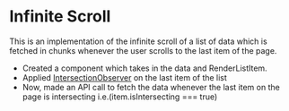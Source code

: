 # Infinite Scroll

This is an implementation of the infinite scroll of a list of data which is fetched in chunks whenever the user scrolls to the last item of the page.
- Created a component which takes in the data and RenderListItem.
- Applied [IntersectionObserver](https://developer.mozilla.org/en-US/docs/Web/API/Intersection_Observer_API) on the last item of the list
- Now, made an API call to fetch the data whenever the last item on the page is intersecting i.e.(item.isIntersecting === true)
